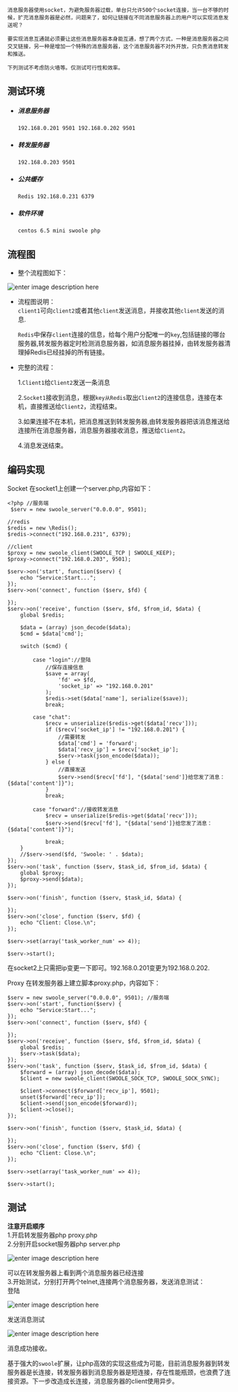    消息服务器使用socket，为避免服务器过载，单台只允许500个socket连接，当一台不够的时候，扩充消息服务器是必然，问题来了，如何让链接在不同消息服务器上的用户可以实现消息发送呢？

    要实现消息互通就必须要让这些消息服务器本身能互通，想了两个方式，一种是消息服务器之间交叉链接，另一种是增加一个特殊的消息服务器，这个消息服务器不对外开放，只负责消息转发和推送。

    下列测试不考虑防火墙等。仅测试可行性和效率。

## 测试环境

*   ##### 消息服务器
    
        192.168.0.201 9501 192.168.0.202 9501
        

*   ##### 转发服务器
    
        192.168.0.203 9501
        

*   ##### 公共缓存
    
        Redis 192.168.0.231 6379
        

*   ##### 软件环境
    
        centos 6.5 mini swoole php
        

## 流程图

*   整个流程图如下： 

![enter image description here][1]

*   流程图说明：  
    `client1`可向`client2`或者其他`client`发送消息，并接收其他`client`发送的消息.
    
    `Redis`中保存`client`连接的信息，给每个用户分配唯一的`key`,包括链接的哪台服务器,转发服务器定时检测消息服务器，如消息服务器挂掉，由转发服务器清理掉Redis已经挂掉的所有链接。

*   完整的流程：
    
    1\.`Client1`给`Client2`发送一条消息
    
    2\.`Socket1`接收到消息，根据`key从Redis`取出`Client2`的连接信息，连接在本机，直接推送给`Client2`，流程结束。
    
    3\.如果连接不在本机，把消息推送到转发服务器,由转发服务器把该消息推送给连接所在消息服务器，消息服务器接收消息，推送给`Client2`。
    
    4\.消息发送结束。

## 编码实现

Socket 在socket1上创建一个server.php,内容如下：

    <?php //服务端 
     $serv = new swoole_server("0.0.0.0", 9501);
    
    //redis
    $redis = new \Redis();        
    $redis->connect("192.168.0.231", 6379);
    
    //client
    $proxy = new swoole_client(SWOOLE_TCP | SWOOLE_KEEP);
    $proxy->connect("192.168.0.203", 9501);
    
    $serv->on('start', function($serv) {
        echo "Service:Start...";
    });
    $serv->on('connect', function ($serv, $fd) {
    
    });
    $serv->on('receive', function ($serv, $fd, $from_id, $data) {
        global $redis;
    
        $data = (array) json_decode($data);
        $cmd = $data['cmd'];
    
        switch ($cmd) {
    
            case "login"://登陆
                //保存连接信息
                $save = array(
                    'fd' => $fd,
                    'socket_ip' => "192.168.0.201"
                );
                $redis->set($data['name'], serialize($save));
                break;
    
            case "chat":
                $recv = unserialize($redis->get($data['recv']));
                if ($recv['socket_ip'] != "192.168.0.201") {
                    //需要转发
                    $data['cmd'] = 'forward';
                    $data['recv_ip'] = $recv['socket_ip'];
                    $serv->task(json_encode($data));
                } else {
                    //直接发送
                    $serv->send($recv['fd'], "{$data['send']}给您发了消息：{$data['content']}");
                }
                break;
    
            case "forward"://接收转发消息
                $recv = unserialize($redis->get($data['recv']));
                $serv->send($recv['fd'], "{$data['send']}给您发了消息：{$data['content']}");
    
                break;
        }
        //$serv->send($fd, 'Swoole: ' . $data);
    });
    $serv->on('task', function ($serv, $task_id, $from_id, $data) {
        global $proxy;
        $proxy->send($data);
    });
    
    $serv->on('finish', function ($serv, $task_id, $data) {
    
    });
    $serv->on('close', function ($serv, $fd) {
        echo "Client: Close.\n";
    });
    
    $serv->set(array('task_worker_num' => 4));
    
    $serv->start();
    

在socket2上只需把ip变更一下即可。192.168.0.201变更为192.168.0.202.

Proxy 在转发服务器上建立脚本proxy.php，内容如下：

    $serv = new swoole_server("0.0.0.0", 9501); //服务端
    $serv->on('start', function($serv) {
        echo "Service:Start...";
    });
    $serv->on('connect', function ($serv, $fd) {
    
    });
    $serv->on('receive', function ($serv, $fd, $from_id, $data) {
        global $redis;
        $serv->task($data);
    });
    $serv->on('task', function ($serv, $task_id, $from_id, $data) {
        $forward = (array) json_decode($data);
        $client = new swoole_client(SWOOLE_SOCK_TCP, SWOOLE_SOCK_SYNC);
    
        $client->connect($forward['recv_ip'], 9501);
        unset($forward['recv_ip']);
        $client->send(json_encode($forward));
        $client->close();
    });
    
    $serv->on('finish', function ($serv, $task_id, $data) {
    
    });
    $serv->on('close', function ($serv, $fd) {
        echo "Client: Close.\n";
    });
    
    $serv->set(array('task_worker_num' => 4));
    
    $serv->start();
    

## 测试

**注意开启顺序**  
1\.开启转发服务器php proxy.php  
2\.分别开启socket服务器php server.php

![enter image description here][2]

可以在转发服务器上看到两个消息服务器已经连接  
3\.开始测试，分别打开两个telnet,连接两个消息服务器，发送消息测试：  
登陆

![enter image description here][3]

发送消息测试

![enter image description here][4]

消息成功接收。

基于强大的`swoole`扩展，让php高效的实现这些成为可能，目前消息服务器到转发服务器是长连接，转发服务器到消息服务器是短连接，存在性能瓶颈，也浪费了连接资源。下一步改造成长连接，消息服务器的client使用异步。

 [1]: http://blog.molibei.com/wp-content/uploads/2014/10/dispersed-socket.jpg
 [2]: http://blog.molibei.com/wp-content/uploads/2014/10/socket-accept.jpg
 [3]: http://blog.molibei.com/wp-content/uploads/2014/10/socket-login-201.jpg
 [4]: http://blog.molibei.com/wp-content/uploads/2014/10/socket-msg-recv.jpg
